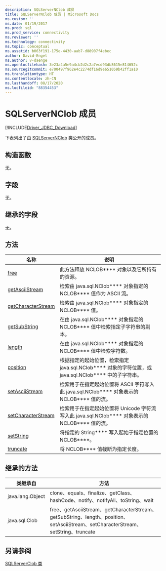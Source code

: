 ```yaml
---
description: SQLServerNClob 成员
title: SQLServerNClob 成员 | Microsoft Docs
ms.custom: ''
ms.date: 01/19/2017
ms.prod: sql
ms.prod_service: connectivity
ms.reviewer: ''
ms.technology: connectivity
ms.topic: conceptual
ms.assetid: b063f191-175e-4430-aab7-d88907f4ebec
author: David-Engel
ms.author: v-daenge
ms.openlocfilehash: 3e23a4a5e9a4cb2d2c2a7ecd93db8615e814652c
ms.sourcegitcommit: e700497f962e4c2274df16d9e651059b42ff1a10
ms.translationtype: HT
ms.contentlocale: zh-CN
ms.lasthandoff: 08/17/2020
ms.locfileid: "88354453"
---
```

# <a name="sqlservernclob-members"></a>SQLServerNClob 成员
[!INCLUDE[Driver_JDBC_Download](../../../includes/driver_jdbc_download.md)]

  下表列出了由 [SQLServerNClob](../../../connect/jdbc/reference/sqlservernclob-class.md) 类公开的成员。  
  
## <a name="constructors"></a>构造函数  
 无。  
  
## <a name="fields"></a>字段  
 无。  
  
## <a name="inherited-fields"></a>继承的字段  
 无。  
  
## <a name="methods"></a>方法  
  
|名称|说明|  
|----------|-----------------|  
|[free](../../../connect/jdbc/reference/free-method-sqlservernclob.md)|此方法释放 NCLOB**** 对象以及它所持有的资源。|  
|[getAsciiStream](../../../connect/jdbc/reference/getasciistream-method-sqlservernclob.md)|检索由 java.sql.NClob**** 对象指定的 NCLOB**** 值作为 ASCII 流。|  
|[getCharacterStream](../../../connect/jdbc/reference/getcharacterstream-method-sqlservernclob.md)|检索由 java.sql.NClob**** 对象指定的 NCLOB**** 值。|  
|[getSubString](../../../connect/jdbc/reference/getsubstring-method-sqlservernclob.md)|在由 java.sql.NClob**** 对象指定的 NCLOB**** 值中检索指定子字符串的副本。|  
|[length](../../../connect/jdbc/reference/length-method-sqlservernclob.md)|在由 java.sql.NClob**** 对象指定的 NCLOB**** 值中检索字符数。|  
|[position](../../../connect/jdbc/reference/position-method-sqlservernclob.md)|根据指定的起始位置，检索指定 java.sql.NClob**** 对象的字符位置，或 java.sql.NClob**** 中的子字符串。|  
|[setAsciiStream](../../../connect/jdbc/reference/setasciistream-method-sqlservernclob.md)|检索用于在指定起始位置将 ASCII 字符写入此 java.sql.NClob**** 对象表示的 NCLOB**** 值的流。|  
|[setCharacterStream](../../../connect/jdbc/reference/setcharacterstream-method-sqlservernclob.md)|检索用于在指定起始位置将 Unicode 字符流写入此 java.sql.NClob**** 对象表示的 NCLOB**** 值的流。|  
|[setString](../../../connect/jdbc/reference/setstring-method-sqlservernclob.md)|将指定的 String**** 写入起始于指定位置的 NCLOB****。|  
|[truncate](../../../connect/jdbc/reference/truncate-method-sqlservernclob.md)|将 NCLOB**** 值截断为指定长度。|  
  
## <a name="inherited-methods"></a>继承的方法  
  
|类继承自|方法|  
|--------------------------|-------------|  
|java.lang.Object|clone、equals、finalize、getClass、hashCode、notify、notifyAll、toString、wait|  
|java.sql.Clob|free、getAsciiStream、getCharacterStream、getSubString、length、position、setAsciiStream、setCharacterStream、setString、truncate|  
  
## <a name="see-also"></a>另请参阅  
 [SQLServerClob 类](../../../connect/jdbc/reference/sqlserverclob-class.md)  
  
  
